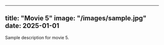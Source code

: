 
---
title: "Movie 5"
image: "/images/sample.jpg"
date: 2025-01-01
---
Sample description for movie 5.
